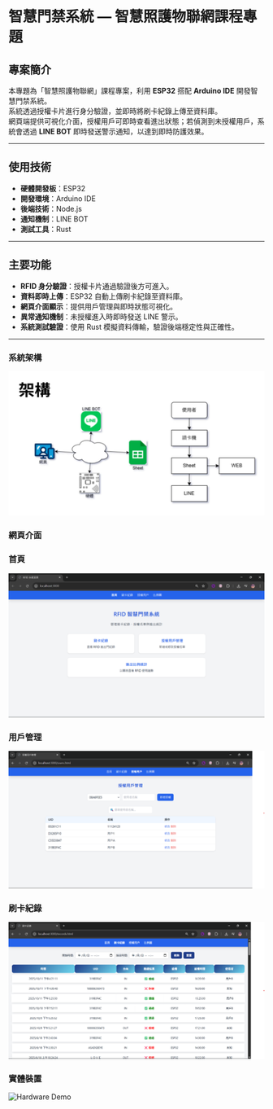 # 智慧門禁系統 — 智慧照護物聯網課程專題

## 專案簡介
本專題為「智慧照護物聯網」課程專案，利用 **ESP32** 搭配 **Arduino IDE** 開發智慧門禁系統。  
系統透過授權卡片進行身分驗證，並即時將刷卡紀錄上傳至資料庫。  
網頁端提供可視化介面，授權用戶可即時查看進出狀態；若偵測到未授權用戶，系統會透過 **LINE BOT** 即時發送警示通知，以達到即時防護效果。

---

## 使用技術
- **硬體開發板**：ESP32  
- **開發環境**：Arduino IDE  
- **後端技術**：Node.js  
- **通知機制**：LINE BOT  
- **測試工具**：Rust  

---

## 主要功能
-  **RFID 身分驗證**：授權卡片通過驗證後方可進入。  
- **資料即時上傳**：ESP32 自動上傳刷卡紀錄至資料庫。  
-  **網頁介面顯示**：提供用戶管理與即時狀態可視化。  
-  **異常通知機制**：未授權進入時即時發送 LINE 警示。  
-  **系統測試驗證**：使用 Rust 模擬資料傳輸，驗證後端穩定性與正確性。  

---
### 系統架構
![System Architecture](Image/架構.jpg)

### 網頁介面
### 首頁
![Web Interface](Image/首頁.png)
### 用戶管理
![](Image/用戶管理.png)
### 刷卡紀錄
![](Image/刷卡紀錄.png)
### 實體裝置
![Hardware Demo](Image/A1.png)
